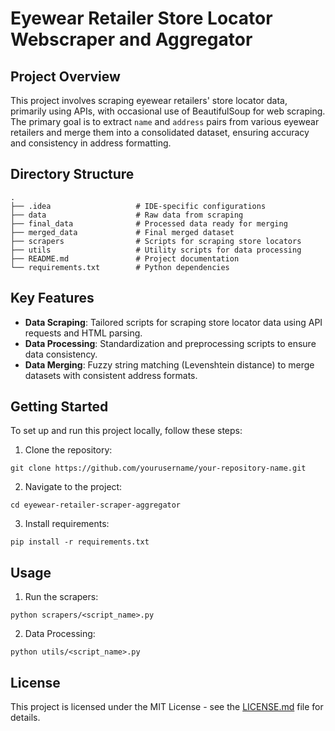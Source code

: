 # Eyewear Retailer Store Locator Webscraper and Aggregator

## Project Overview
This project involves scraping eyewear retailers' store locator data, primarily using APIs, with occasional use of BeautifulSoup for web scraping. The primary goal is to extract `name` and `address` pairs from various eyewear retailers and merge them into a consolidated dataset, ensuring accuracy and consistency in address formatting.

## Directory Structure
    .
    ├── .idea                   # IDE-specific configurations
    ├── data                    # Raw data from scraping
    ├── final_data              # Processed data ready for merging
    ├── merged_data             # Final merged dataset
    ├── scrapers                # Scripts for scraping store locators
    ├── utils                   # Utility scripts for data processing
    ├── README.md               # Project documentation
    └── requirements.txt        # Python dependencies

## Key Features
- **Data Scraping**: Tailored scripts for scraping store locator data using API requests and HTML parsing.
- **Data Processing**: Standardization and preprocessing scripts to ensure data consistency.
- **Data Merging**: Fuzzy string matching (Levenshtein distance) to merge datasets with consistent address formats.

## Getting Started
To set up and run this project locally, follow these steps:
1. Clone the repository:
```
git clone https://github.com/yourusername/your-repository-name.git
```

2. Navigate to the project:
```
cd eyewear-retailer-scraper-aggregator
```

3. Install requirements:
```
pip install -r requirements.txt
```

## Usage
1. Run the scrapers:
```
python scrapers/<script_name>.py
```

2. Data Processing:
```
python utils/<script_name>.py
```

## License
This project is licensed under the MIT License - see the [LICENSE.md](LICENSE) file for details.
